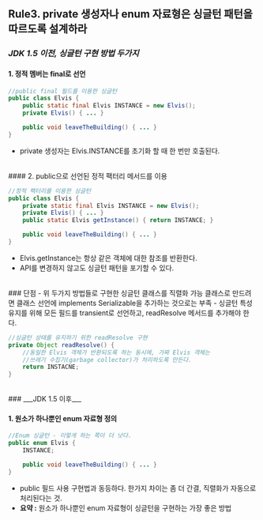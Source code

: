 ## Rule3. private 생성자나 enum 자료형은 싱글턴 패턴을 따르도록 설계하라
### ___JDK 1.5 이전, 싱글턴 구현 방법 두가지___
#### 1. 정적 멤버는 final로 선언


```JAVA
//public final 필드를 이용한 싱글턴
public class Elvis {
	public static final Elvis INSTANCE = new Elvis();
	private Elvis() { ... }

	public void leaveTheBuilding() { ... }
}
```


- private 생성자는 Elvis.INSTANCE를 초기화 할 때 한 번만 호출된다.


<br>
#### 2. public으로 선언된 정적 팩터리 메서드를 이용


```JAVA
//정적 팩터리를 이용한 싱글턴
public class Elvis {
	private static final Elvis INSTANCE = new Elvis();
	private Elvis() { ... }
	public static Elvis getInstance() { return INSTANCE; }

	public void leaveTheBuilding() { ... }
}
```


- Elvis.getInstance는 항상 같은 객체에 대한 참조를 반환한다.
- API를 변경하지 않고도 싱글턴 패턴을 포기할 수 있다.


<br>
### 단점
- 위 두가지 방법들로 구현한 싱글턴 클래스를 직렬화 가능 클래스로 만드려면 클래스 선언에 implements Serializable을 추가하는 것으로는 부족
- 싱글턴 특성 유지를 위해 모든 필드를 transient로 선언하고, readResolve 메서드를 추가해야 한다.


```JAVA
//싱글턴 상태를 유지하기 위한 readResolve 구현
private Object readResolve() {
	//동일한 Elvis 객체가 반환되도록 하는 동시에, 가짜 Elvis 객체는
	//쓰레기 수집기(garbage collector)가 처리하도록 만든다.
	return INSTACNE;
}
```


<br>
### ___JDK 1.5 이후___


#### 1. 원소가 하나뿐인 enum 자료형 정의


```JAVA
//Enum 싱글턴 - 이렇게 하는 쪽이 더 낫다.
public enum Elvis {
	INSTANCE;

	public void leaveTheBuilding() { ... }
}

```


- public 필드 사용 구현법과 동등하다. 한가지 차이는 좀 더 간결, 직렬화가 자동으로 처리된다는 것.
- __요약 :__ 원소가 하나뿐인 enum 자료형이 싱글턴을 구현하는 가장 좋은 방법
